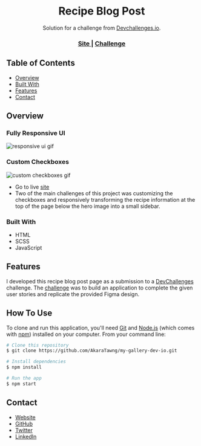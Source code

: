<!-- Please update valmy-gallery-dev-ioue in the {}  -->

<h1 align="center">Recipe Blog Post</h1>

<div align="center">
   Solution for a challenge from  <a href="http://devchallenges.io" target="_blank">Devchallenges.io</a>.
</div>

<div align="center">
  <h3>
    <a href="https://recipe-blog-challenge-dev-io.netlify.app/">
      Site
    </a>
    <span> | </span>
    <a href="https://devchallenges.io/challenges/OEKdUZ6xs0h99C38XVht">
      Challenge
    </a>
  </h3>
</div>

<!-- TABLE OF CONTENTS -->

## Table of Contents

- [Overview](#overview)
- [Built With](#built-with)
- [Features](#features)
- [Contact](#contact)

<!-- OVERVIEW -->

## Overview

### Fully Responsive UI
![responsive ui gif](./gifs/recipe-page-responsive-ui.gif)

### Custom Checkboxes
![custom checkboxes gif](./gifs/recipe-page-custom-checkboxes.gif)




- Go to live [site](https://recipe-blog-challenge-dev-io.netlify.app/)
- Two of the main challenges of this project was customizing the checkboxes and responsively transforming the recipe information at the top of the page below the hero image into a small sidebar.  

### Built With

<!-- This section should list any major frameworks that you built your project using. Here are a few examples.-->

- HTML
- SCSS
- JavaScript


## Features

<!-- List the features of your application or follow the template. Don't share the figma file here :) -->

I developed this recipe blog post page as a submission to a [DevChallenges](https://devchallenges.io/challenges) challenge. The [challenge](https://devchallenges.io/challenges/OEKdUZ6xs0h99C38XVht) was to build an application to complete the given user stories and replicate the provided Figma design.


## How To Use

To clone and run this application, you'll need [Git](https://git-scm.com) and [Node.js](https://nodejs.org/en/download/) (which comes with [npm](http://npmjs.com)) installed on your computer. From your command line:

```bash
# Clone this repository
$ git clone https://github.com/AkaraTawng/my-gallery-dev-io.git

# Install dependencies
$ npm install

# Run the app
$ npm start
```
## Contact

- [Website](https://christopher-chamberlain.netlify.app/)
- [GitHub](https://github.com/AkaraTawng)
- [Twitter](https://twitter.com/chris_tawan)
- [LinkedIn](https://www.linkedin.com/in/christopher-chamberlain-023507205/)

